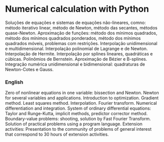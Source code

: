 # Numerical calculation with Python

Soluções de equações e sistemas de equações não-lineares, comno: método iterativo linear, método de Newton, método das secantes, métodos quase-Newton. Aproximação de funções: método dos mínimos quadrados, método dos mínimos quadrados ponderados, método dos mínimos quadrados móveis, problemas com restrições. Interpolação unidimensional e multidimensional. Interpolação polinomial de Lagrange e de Newton. Interpolação de Hermite. Interpolação por splines lineares, quadráticas e cúbicas. Polinômios de Bernstein. Aproximação de Bézier e B-splines. Integração numérica unidimensional e bidimensional: quadraturas de Newton-Cotes e Gauss.

### English

Zero of nonlinear equations in one variable: bissection and Newton. Newton for several variables and applications. Introduction to optimization. Gradient method. Least squares method. Interpolation. Fourier transform. Numerical differentiation and integration. System of ordinary differential equations: Taylor and Runge-Kutta, implicit methods, predictor corrector method. Boundary-value problems: shooting, solution by Fast Fourier Transform. Solution of practical problems using a program language. Extension activities: Presentation to the community of problems of general interest that correspond to 30 hours of extension activities.
